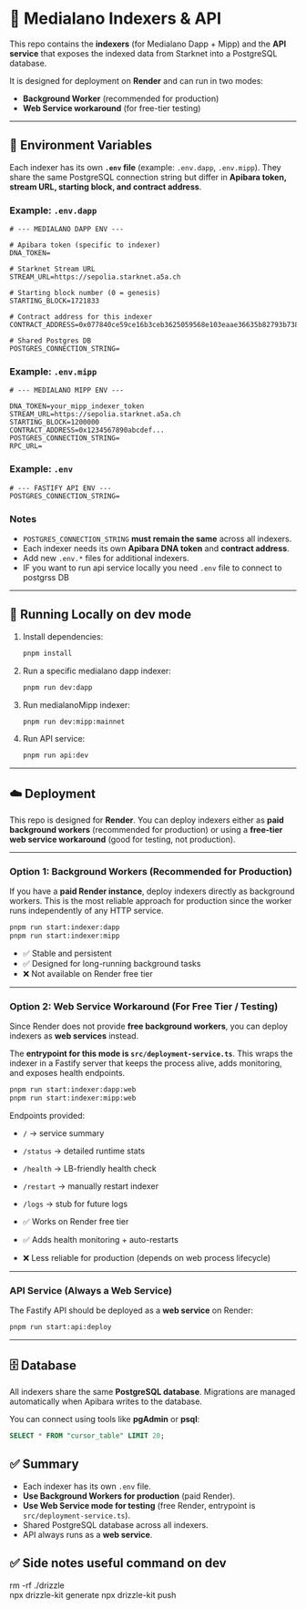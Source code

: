 # 📡 Medialano Indexers & API

This repo contains the **indexers** (for Medialano Dapp + Mipp) and the **API service** that exposes the indexed data from Starknet into a PostgreSQL database.

It is designed for deployment on **Render** and can run in two modes:

* **Background Worker** (recommended for production)
* **Web Service workaround** (for free-tier testing)

---

## 🔑 Environment Variables

Each indexer has its own **`.env` file** (example: `.env.dapp`, `.env.mipp`).
They share the same PostgreSQL connection string but differ in **Apibara token, stream URL, starting block, and contract address**.

### Example: `.env.dapp`

```env
# --- MEDIALANO DAPP ENV ---

# Apibara token (specific to indexer)
DNA_TOKEN=

# Starknet Stream URL
STREAM_URL=https://sepolia.starknet.a5a.ch

# Starting block number (0 = genesis)
STARTING_BLOCK=1721833

# Contract address for this indexer
CONTRACT_ADDRESS=0x077840ce59ce16b3ceb3625059568e103eaae36635b82793b7386bed09fbc3a8

# Shared Postgres DB
POSTGRES_CONNECTION_STRING=
```

### Example: `.env.mipp`

```env
# --- MEDIALANO MIPP ENV ---

DNA_TOKEN=your_mipp_indexer_token
STREAM_URL=https://sepolia.starknet.a5a.ch
STARTING_BLOCK=1200000
CONTRACT_ADDRESS=0x1234567890abcdef...
POSTGRES_CONNECTION_STRING=
RPC_URL=
```

### Example: `.env`

```env
# --- FASTIFY API ENV ---
POSTGRES_CONNECTION_STRING=
```

### Notes

* `POSTGRES_CONNECTION_STRING` **must remain the same** across all indexers.
* Each indexer needs its own **Apibara DNA token** and **contract address**.
* Add new `.env.*` files for additional indexers.
* IF you want to run api service locally you need `.env` file to connect to postgrss DB


---

## 🚀 Running Locally on dev mode

1. Install dependencies:

   ```bash
   pnpm install
   ```

2. Run a specific medialano dapp indexer:

   ```bash
   pnpm run dev:dapp
   ```
3. Run medialanoMipp indexer:

   ```bash
   pnpm run dev:mipp:mainnet
   ```

4. Run API service:

   ```bash
   pnpm run api:dev
   ```

---

## ☁️ Deployment

This repo is designed for **Render**.
You can deploy indexers either as **paid background workers** (recommended for production) or using a **free-tier web service workaround** (good for testing, not production).

---

### Option 1: Background Workers (**Recommended for Production**)

If you have a **paid Render instance**, deploy indexers directly as background workers.
This is the most reliable approach for production since the worker runs independently of any HTTP service.

```bash
pnpm run start:indexer:dapp
pnpm run start:indexer:mipp
```

* ✅ Stable and persistent
* ✅ Designed for long-running background tasks
* ❌ Not available on Render free tier

---

### Option 2: Web Service Workaround (**For Free Tier / Testing**)

Since Render does not provide **free background workers**, you can deploy indexers as **web services** instead.

The **entrypoint for this mode is `src/deployment-service.ts`**.
This wraps the indexer in a Fastify server that keeps the process alive, adds monitoring, and exposes health endpoints.

```bash
pnpm run start:indexer:dapp:web
pnpm run start:indexer:mipp:web
```

Endpoints provided:

* `/` → service summary

* `/status` → detailed runtime stats

* `/health` → LB-friendly health check

* `/restart` → manually restart indexer

* `/logs` → stub for future logs

* ✅ Works on Render free tier

* ✅ Adds health monitoring + auto-restarts

* ❌ Less reliable for production (depends on web process lifecycle)

---

### API Service (Always a Web Service)

The Fastify API should be deployed as a **web service** on Render:

```bash
pnpm run start:api:deploy
```

---

## 🗄️ Database

All indexers share the same **PostgreSQL database**.
Migrations are managed automatically when Apibara writes to the database.

You can connect using tools like **pgAdmin** or **psql**:

```sql
SELECT * FROM "cursor_table" LIMIT 20;
```

## ✅ Summary

* Each indexer has its own `.env` file.
* **Use Background Workers for production** (paid Render).
* **Use Web Service mode for testing** (free Render, entrypoint is `src/deployment-service.ts`).
* Shared PostgreSQL database across all indexers.
* API always runs as a **web service**.

## ✅ Side notes useful command on dev
rm -rf ./drizzle         
npx drizzle-kit generate
npx drizzle-kit push
